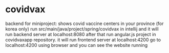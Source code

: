 # covidvax
backend for miniproject: shows covid vaccine centers in your province (for korea only)
run src/main/java/project/spring/covidvax in intellij and it will run backend server at localhost:8080
after that run angular.js project in covidvaxapp repository. it will run frontend server at localhost:4200
go to localhost:4200 using browser and you can see the website running
